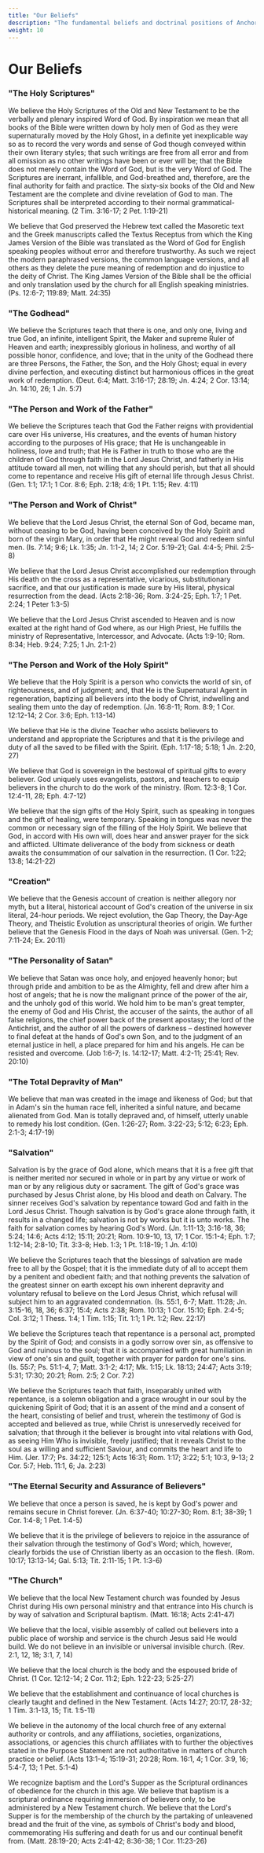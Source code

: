 ```yaml
---
title: "Our Beliefs"
description: "The fundamental beliefs and doctrinal positions of Anchor Baptist Church"
weight: 10
---
```


# Our Beliefs

### "The Holy Scriptures"

We believe the Holy Scriptures of the Old and New Testament to be the verbally and plenary inspired Word of God. By inspiration we mean that all books of the Bible were written down by holy men of God as they were supernaturally moved by the Holy Ghost, in a definite yet inexplicable way so as to record the very words and sense of God though conveyed within their own literary styles; that such writings are free from all error and from all omission as no other writings have been or ever will be; that the Bible does not merely contain the Word of God, but is the very Word of God. The Scriptures are inerrant, infallible, and God-breathed and, therefore, are the final authority for faith and practice. The sixty-six books of the Old and New Testament are the complete and divine revelation of God to man. The Scriptures shall be interpreted according to their normal grammatical-historical meaning. (2 Tim. 3:16-17; 2 Pet. 1:19-21)

We believe that God preserved the Hebrew text called the Masoretic text and the Greek manuscripts called the Textus Receptus from which the King James Version of the Bible was translated as the Word of God for English speaking peoples without error and therefore trustworthy. As such we reject the modern paraphrased versions, the common language versions, and all others as they delete the pure meaning of redemption and do injustice to the deity of Christ. The King James Version of the Bible shall be the official and only translation used by the church for all English speaking ministries. (Ps. 12:6-7; 119:89; Matt. 24:35)

### "The Godhead"

We believe the Scriptures teach that there is one, and only one, living and true God, an infinite, intelligent Spirit, the Maker and supreme Ruler of Heaven and earth; inexpressibly glorious in holiness, and worthy of all possible honor, confidence, and love; that in the unity of the Godhead there are three Persons, the Father, the Son, and the Holy Ghost; equal in every divine perfection, and executing distinct but harmonious offices in the great work of redemption. (Deut. 6:4; Matt. 3:16-17; 28:19; Jn. 4:24; 2 Cor. 13:14; Jn. 14:10, 26; 1 Jn. 5:7)

### "The Person and Work of the Father"

We believe the Scriptures teach that God the Father reigns with providential care over His universe, His creatures, and the events of human history according to the purposes of His grace; that He is unchangeable in holiness, love and truth; that He is Father in truth to those who are the children of God through faith in the Lord Jesus Christ, and fatherly in His attitude toward all men, not willing that any should perish, but that all should come to repentance and receive His gift of eternal life through Jesus Christ. (Gen. 1:1; 17:1; 1 Cor. 8:6; Eph. 2:18; 4:6; 1 Pt. 1:15; Rev. 4:11)

### "The Person and Work of Christ"

We believe that the Lord Jesus Christ, the eternal Son of God, became man, without ceasing to be God, having been conceived by the Holy Spirit and born of the virgin Mary, in order that He might reveal God and redeem sinful men. (Is. 7:14; 9:6; Lk. 1:35; Jn. 1:1-2, 14; 2 Cor. 5:19-21; Gal. 4:4-5; Phil. 2:5-8)

We believe that the Lord Jesus Christ accomplished our redemption through His death on the cross as a representative, vicarious, substitutionary sacrifice, and that our justification is made sure by His literal, physical resurrection from the dead. (Acts 2:18-36; Rom. 3:24-25; Eph. 1:7; 1 Pet. 2:24; 1 Peter 1:3-5)

We believe that the Lord Jesus Christ ascended to Heaven and is now exalted at the right hand of God where, as our High Priest, He fulfills the ministry of Representative, Intercessor, and Advocate. (Acts 1:9-10; Rom. 8:34; Heb. 9:24; 7:25; 1 Jn. 2:1-2)

### "The Person and Work of the Holy Spirit"

We believe that the Holy Spirit is a person who convicts the world of sin, of righteousness, and of judgment; and, that He is the Supernatural Agent in regeneration, baptizing all believers into the body of Christ, indwelling and sealing them unto the day of redemption. (Jn. 16:8-11; Rom. 8:9; 1 Cor. 12:12-14; 2 Cor. 3:6; Eph. 1:13-14)

We believe that He is the divine Teacher who assists believers to understand and appropriate the Scriptures and that it is the privilege and duty of all the saved to be filled with the Spirit. (Eph. 1:17-18; 5:18; 1 Jn. 2:20, 27)

We believe that God is sovereign in the bestowal of spiritual gifts to every believer. God uniquely uses evangelists, pastors, and teachers to equip believers in the church to do the work of the ministry. (Rom. 12:3-8; 1 Cor. 12:4-11, 28; Eph. 4:7-12)

We believe that the sign gifts of the Holy Spirit, such as speaking in tongues and the gift of healing, were temporary. Speaking in tongues was never the common or necessary sign of the filling of the Holy Spirit. We believe that God, in accord with His own will, does hear and answer prayer for the sick and afflicted. Ultimate deliverance of the body from sickness or death awaits the consummation of our salvation in the resurrection. (1 Cor. 1:22; 13:8; 14:21-22)

### "Creation"

We believe that the Genesis account of creation is neither allegory nor myth, but a literal, historical account of God's creation of the universe in six literal, 24-hour periods. We reject evolution, the Gap Theory, the Day-Age Theory, and Theistic Evolution as unscriptural theories of origin. We further believe that the Genesis Flood in the days of Noah was universal. (Gen. 1-2; 7:11-24; Ex. 20:11)

### "The Personality of Satan"

We believe that Satan was once holy, and enjoyed heavenly honor; but through pride and ambition to be as the Almighty, fell and drew after him a host of angels; that he is now the malignant prince of the power of the air, and the unholy god of this world. We hold him to be man's great tempter, the enemy of God and His Christ, the accuser of the saints, the author of all false religions, the chief power back of the present apostasy; the lord of the Antichrist, and the author of all the powers of darkness – destined however to final defeat at the hands of God's own Son, and to the judgment of an eternal justice in hell, a place prepared for him and his angels. He can be resisted and overcome. (Job 1:6-7; Is. 14:12-17; Matt. 4:2-11; 25:41; Rev. 20:10)

### "The Total Depravity of Man"

We believe that man was created in the image and likeness of God; but that in Adam's sin the human race fell, inherited a sinful nature, and became alienated from God. Man is totally depraved and, of himself, utterly unable to remedy his lost condition. (Gen. 1:26-27; Rom. 3:22-23; 5:12; 6:23; Eph. 2:1-3; 4:17-19)

### "Salvation"

Salvation is by the grace of God alone, which means that it is a free gift that is neither merited nor secured in whole or in part by any virtue or work of man or by any religious duty or sacrament. The gift of God's grace was purchased by Jesus Christ alone, by His blood and death on Calvary. The sinner receives God's salvation by repentance toward God and faith in the Lord Jesus Christ. Though salvation is by God's grace alone through faith, it results in a changed life; salvation is not by works but it is unto works. The faith for salvation comes by hearing God's Word. (Jn. 1:11-13; 3:16-18, 36; 5:24; 14:6; Acts 4:12; 15:11; 20:21; Rom. 10:9-10, 13, 17; 1 Cor. 15:1-4; Eph. 1:7; 1:12-14; 2:8-10; Tit. 3:3-8; Heb. 1:3; 1 Pt. 1:18-19; 1 Jn. 4:10)

We believe the Scriptures teach that the blessings of salvation are made free to all by the Gospel; that it is the immediate duty of all to accept them by a penitent and obedient faith; and that nothing prevents the salvation of the greatest sinner on earth except his own inherent depravity and voluntary refusal to believe on the Lord Jesus Christ, which refusal will subject him to an aggravated condemnation. (Is. 55:1, 6-7; Matt. 11:28; Jn. 3:15-16, 18, 36; 6:37; 15:4; Acts 2:38; Rom. 10:13; 1 Cor. 15:10; Eph. 2:4-5; Col. 3:12; 1 Thess. 1:4; 1 Tim. 1:15; Tit. 1:1; 1 Pt. 1:2; Rev. 22:17)

We believe the Scriptures teach that repentance is a personal act, prompted by the Spirit of God; and consists in a godly sorrow over sin, as offensive to God and ruinous to the soul; that it is accompanied with great humiliation in view of one's sin and guilt, together with prayer for pardon for one's sins. (Is. 55:7; Ps. 51:1-4, 7; Matt. 3:1-2; 4:17; Mk. 1:15; Lk. 18:13; 24:47; Acts 3:19; 5:31; 17:30; 20:21; Rom. 2:5; 2 Cor. 7:2)

We believe the Scriptures teach that faith, inseparably united with repentance, is a solemn obligation and a grace wrought in our soul by the quickening Spirit of God; that it is an assent of the mind and a consent of the heart, consisting of belief and trust, wherein the testimony of God is accepted and believed as true, while Christ is unreservedly received for salvation; that through it the believer is brought into vital relations with God, as seeing Him Who is invisible, freely justified; that it reveals Christ to the soul as a willing and sufficient Saviour, and commits the heart and life to Him. (Jer. 17:7; Ps. 34:22; 125:1; Acts 16:31; Rom. 1:17; 3:22; 5:1; 10:3, 9-13; 2 Cor. 5:7; Heb. 11:1, 6; Ja. 2:23)

### "The Eternal Security and Assurance of Believers"

We believe that once a person is saved, he is kept by God's power and remains secure in Christ forever. (Jn. 6:37-40; 10:27-30; Rom. 8:1; 38-39; 1 Cor. 1:4-8; 1 Pet. 1:4-5)

We believe that it is the privilege of believers to rejoice in the assurance of their salvation through the testimony of God's Word; which, however, clearly forbids the use of Christian liberty as an occasion to the flesh. (Rom. 10:17; 13:13-14; Gal. 5:13; Tit. 2:11-15; 1 Pt. 1:3-6)

### "The Church"

We believe that the local New Testament church was founded by Jesus Christ during His own personal ministry and that entrance into His church is by way of salvation and Scriptural baptism. (Matt. 16:18; Acts 2:41-47)

We believe that the local, visible assembly of called out believers into a public place of worship and service is the church Jesus said He would build. We do not believe in an invisible or universal invisible church. (Rev. 2:1, 12, 18; 3:1, 7, 14)

We believe that the local church is the body and the espoused bride of Christ. (1 Cor. 12:12-14; 2 Cor. 11:2; Eph. 1:22-23; 5:25-27)

We believe that the establishment and continuance of local churches is clearly taught and defined in the New Testament. (Acts 14:27; 20:17, 28-32; 1 Tim. 3:1-13, 15; Tit. 1:5-11)

We believe in the autonomy of the local church free of any external authority or controls, and any affiliations, societies, organizations, associations, or agencies this church affiliates with to further the objectives stated in the Purpose Statement are not authoritative in matters of church practice or belief. (Acts 13:1-4; 15:19-31; 20:28; Rom. 16:1, 4; 1 Cor. 3:9, 16; 5:4-7, 13; 1 Pet. 5:1-4)

We recognize baptism and the Lord's Supper as the Scriptural ordinances of obedience for the church in this age. We believe that baptism is a scriptural ordinance requiring immersion of believers only, to be administered by a New Testament church. We believe that the Lord's Supper is for the membership of the church by the partaking of unleavened bread and the fruit of the vine, as symbols of Christ's body and blood, commemorating His suffering and death for us and our continual benefit from. (Matt. 28:19-20; Acts 2:41-42; 8:36-38; 1 Cor. 11:23-26) 